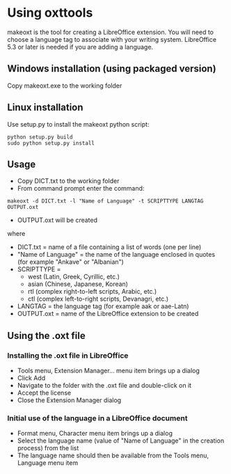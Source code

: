 # Using oxttools

makeoxt is the tool for creating a LibreOffice extension.
You will need to choose a language tag to associate with your writing system.
LibreOffice 5.3 or later is needed if you are adding a language.

## Windows installation (using packaged version)
Copy makeoxt.exe to the working folder

## Linux installation
Use setup.py to install the makeoxt python script:
```
python setup.py build
sudo python setup.py install
```

## Usage
- Copy DICT.txt to the working folder
- From command prompt enter the command:
```
makeoxt -d DICT.txt -l "Name of Language" -t SCRIPTTYPE LANGTAG OUTPUT.oxt
```
- OUTPUT.oxt will be created

where
- DICT.txt = name of a file containing a list of words (one per line)
- "Name of Language" = the name of the language enclosed in quotes (for example "Ankave" or "Albanian")
- SCRIPTTYPE =
  - west (Latin, Greek, Cyrillic, etc.)
  - asian (Chinese, Japanese, Korean)
  - rtl (complex right-to-left scripts, Arabic, etc.)
  - ctl (complex left-to-right scripts, Devanagri, etc.)
- LANGTAG = the language tag (for example aak or aae-Latn)
- OUTPUT.oxt = name of the LibreOffice extension to be created

## Using the .oxt file
### Installing the .oxt file in LibreOffice
- Tools menu, Extension Manager... menu item brings up a dialog
- Click Add
- Navigate to the folder with the .oxt file and double-click on it
- Accept the license
- Close the Extension Manager dialog

### Initial use of the language in a LibreOffice document
- Format menu, Character menu item brings up a dialog
- Select the language name (value of "Name of Language" in the creation process) from the list
- The language name should then be available from the Tools menu, Language menu item
